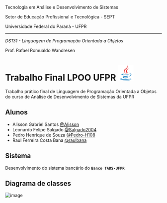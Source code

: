 Tecnologia em Análise e Desenvolvimento de Sistemas

Setor de Educação Profissional e Tecnológica - SEPT

Universidade Federal do Paraná - UFPR

---

*DS131 - Linguagem de Programação Orientada a Objetos*

Prof. Rafael Romualdo Wandresen

# Trabalho Final LPOO UFPR <img src="https://raw.githubusercontent.com/devicons/devicon/master/icons/java/java-original.svg" alt="java" width="50" height="50"/>
Trabalho prático final de Linguagem de Programação Orientada a Objetos do curso de Análise de Desenvolvimento de Sistemas da UFPR

## Alunos
- Alisson Gabriel Santos [@Alisson](https://github.com/AlissonGabrielSantos)
- Leonardo Felipe Salgado [@Salgado2004](https://github.com/Salgado2004)
- Pedro Henrique de Souza [@Pedro-H108](https://github.com/Pedro-H108)
- Raul Ferreira Costa Bana [@raulbana](https://github.com/raulbana)

## Sistema

Desenvolvimento do sistema bancário do **`Banco TADS-UFPR`**

## Diagrama de classes

![image](https://github.com/Salgado2004/Trabalho-Final-LPOO-UFPR/assets/53799801/d193e03d-c800-4f5f-86d2-57d09d772eac)


